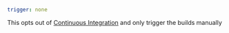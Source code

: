 ```yaml
trigger: none
```
This opts out of [Continuous Integration](Continuous%20Integration) and only trigger the builds manually